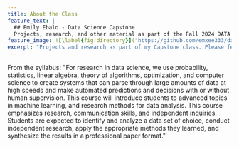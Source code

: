 ```yaml
---
title: About the Class
feature_text: |
  ## Emily Ebalo - Data Science Capstone
  Projects, research, and other material as part of the Fall 2024 DATA 440: Data Science Application Capstone class.
feature_image: ![\label{fig:directory}]("https://github.com/emxee333/data-440-capstone/blob/main/assets/logos/1715881069218.jpeg") |
excerpt: "Projects and research as part of my Capstone class. Please feel free to look around my site."
---
```


From the syllabus: "For research in data science, we use probability, statistics, linear algebra, theory of algorithms, optimization, and computer science to create systems that can parse through large amounts of
data at high speeds and make automated predictions and decisions with or without human
supervision. This course will introduce students to advanced topics in machine learning, and
research methods for data analysis. This course emphasizes research, communication skills, and
independent inquiries. Students are expected to identify and analyze a data set of choice, conduct
independent research, apply the appropriate methods they learned, and synthesize the results in a
professional paper format."
